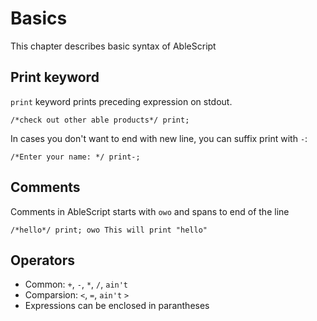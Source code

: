 # Basics
This chapter describes basic syntax of AbleScript

## Print keyword
`print` keyword prints preceding expression on stdout.

```ablescript
/*check out other able products*/ print;
```

In cases you don't want to end with new line, you can suffix print with `-`:
```ablescript
/*Enter your name: */ print-;
```

## Comments
Comments in AbleScript starts with `owo` and spans to end of the line

```ablescript
/*hello*/ print; owo This will print "hello"
```

## Operators
- Common: `+`, `-`, `*`, `/`, `ain't`
- Comparsion: `<`, `=`, `ain't` `>`
- Expressions can be enclosed in parantheses

